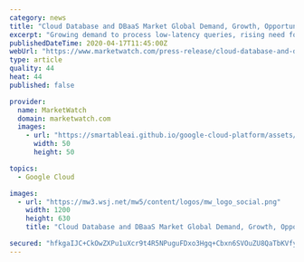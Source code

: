 ```yaml
---
category: news
title: "Cloud Database and DBaaS Market Global Demand, Growth, Opportunities, Top Key Players and Forecast to 2026"
excerpt: "Growing demand to process low-latency queries, rising need for self-driving cloud database, and increasing use of cloud service"
publishedDateTime: 2020-04-17T11:45:00Z
webUrl: "https://www.marketwatch.com/press-release/cloud-database-and-dbaas-market-global-demand-growth-opportunities-top-key-players-and-forecast-to-2026-2020-04-17"
type: article
quality: 44
heat: 44
published: false

provider:
  name: MarketWatch
  domain: marketwatch.com
  images:
    - url: "https://smartableai.github.io/google-cloud-platform/assets/images/organizations/marketwatch.com-50x50.jpg"
      width: 50
      height: 50

topics:
  - Google Cloud

images:
  - url: "https://mw3.wsj.net/mw5/content/logos/mw_logo_social.png"
    width: 1200
    height: 630
    title: "Cloud Database and DBaaS Market Global Demand, Growth, Opportunities, Top Key Players and Forecast to 2026"

secured: "hfkgaIJC+CkOwZXPu1uXcr9t4R5NPuguFDxo3Hgq+Cbxn6SVOuZU8QaTbKVfy/xbbJxNgOR6lcDLmWRn5HooFycVpWzGgi76EYa+dxfWBIunJLIHPMsPPlUVjpGlwDvFALxDOnYy2cPXOtJW9rdQ4GipImHwbmQYiR68oSCRR8dIb22uZXp89qgwbpshfu1hO7X0Rf6W6Sv3XEV5jjQsT9EIceFO4izTnQ9Y7CZi5i8lTLcFRjax8Jf53HQWvDf4LeO4BU9yLJWn7K3B12DfZe5N3cSy7S5tz+K01KDbcUsYaDOnfi/QmkqO7dAOB1Ck;wJQoBPbR/vyfcI2L7Tw7Dw=="
---
```


